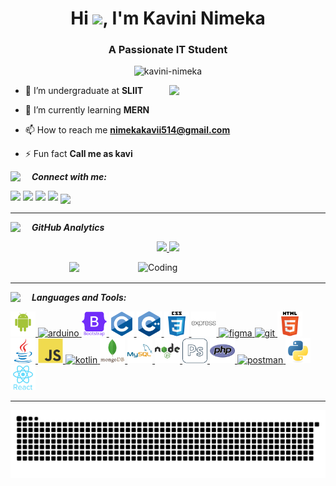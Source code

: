 <h1 align="center">Hi <img src="https://media.giphy.com/media/hvRJCLFzcasrR4ia7z/giphy.gif" width="35">, I'm Kavini Nimeka</h1>
<h3 align="center">A Passionate IT Student</h3>

<p align="center"> <img src="https://komarev.com/ghpvc/?username=kavini-nimeka&label=Profile%20views&color=0e75b6&style=flat" alt="kavini-nimeka" /> </p> 
<img align="right" src = "https://github.com/7oSkaaa/7oSkaaa/blob/main/Images/about_me.gif?raw=true" width = 250px>

- 🔭 I’m undergraduate at **SLIIT**

- 🌱 I’m currently learning **MERN**

- 📫 How to reach me **nimekakavii514@gmail.com**

- ⚡ Fun fact **Call me as kavi**

<img src="https://media.giphy.com/media/iY8CRBdQXODJSCERIr/giphy.gif" align="left" width="30px">&nbsp;***Connect with me:***
<p align="left">
<a href="https://www.linkedin.com/in/kavini-nimeka-300a19319?utm_source=share&utm_campaign=share_via&utm_content=profile&utm_medium=android_app"><img src="https://img.shields.io/badge/-Kavini%20Nimeka-0077B5?style=flat&logo=Linkedin&logoColor=white"/></a>
<a href="https://www.facebook.com/p/Kavini-Nimeka-100088920890495/?mibextid=ZbWKwL"><img src="https://img.shields.io/badge/-Kavini Nimeka-1877F2?style=flat&logo=Facebook&logoColor=white"/></a>
<a href="https://www.instagram.com/kavii_514_/profilecard/?igsh=MWkzcGZ1c2hlbDhhNw=="><img src="https://img.shields.io/badge/-kavii_514-E4405F?style=flat&logo=Instagram&logoColor=white"/></a>
<a href="mailto:nimekakavii514@gmail.com"><img src="https://img.shields.io/badge/-Kavini Nimeka-D14836?style=flat&logo=Gmail&logoColor=white"/></a>
<a href="https://www.hackerrank.com/kavini nimeka" target="blank"><img align="center" src="https://img.shields.io/badge/-Kavini Nimeka-islamicgreen?style=flat&logo=HackerRank&logoColor=black" /></a>
</p>

---
<img src="https://media.giphy.com/media/iY8CRBdQXODJSCERIr/giphy.gif" align="left" width="30px">&nbsp;***GitHub Analytics*** 

<p align="center">
  <a href="https://github.com/Kavini-Nimeka">
    <img height="180em" src="https://github-readme-stats-eight-theta.vercel.app/api?username=Kavini-Nimeka&show_icons=true&theme=algolia&include_all_commits=true&count_private=true"/>
  </a>
  <a href="https://github.com/Kavini-Nimeka">
    <img height="180em" src="https://github-readme-stats-eight-theta.vercel.app/api/top-langs/?username=Kavini-Nimeka&layout=compact&langs_count=8&theme=algolia"/>
  </a>
</p>
<img align="right" alt="Coding" width="300" src="https://cdn.dribbble.com/users/1277312/screenshots/14733298/media/39b1045e593737587dd60e42c8422d1f.gif" >

<p align="center">
  <img height="180em" src="https://github-readme-streak-stats.herokuapp.com/?user=Kavini-Nimeka&theme=dark&hide_border=true"/>
</p>

---
<img src="https://media.giphy.com/media/iY8CRBdQXODJSCERIr/giphy.gif" align="left"  width="30px">&nbsp;***Languages and Tools:***
<p align="left"> <a href="https://developer.android.com" target="_blank" rel="noreferrer"> <img src="https://raw.githubusercontent.com/devicons/devicon/master/icons/android/android-original-wordmark.svg" alt="android" width="40" height="40"/> </a> <a href="https://www.arduino.cc/" target="_blank" rel="noreferrer"> <img src="https://cdn.worldvectorlogo.com/logos/arduino-1.svg" alt="arduino" width="40" height="40"/> </a> <a href="https://getbootstrap.com" target="_blank" rel="noreferrer"> <img src="https://raw.githubusercontent.com/devicons/devicon/master/icons/bootstrap/bootstrap-plain-wordmark.svg" alt="bootstrap" width="40" height="40"/> </a> <a href="https://www.cprogramming.com/" target="_blank" rel="noreferrer"> <img src="https://raw.githubusercontent.com/devicons/devicon/master/icons/c/c-original.svg" alt="c" width="40" height="40"/> </a> <a href="https://www.w3schools.com/cpp/" target="_blank" rel="noreferrer"> <img src="https://raw.githubusercontent.com/devicons/devicon/master/icons/cplusplus/cplusplus-original.svg" alt="cplusplus" width="40" height="40"/> </a> <a href="https://www.w3schools.com/css/" target="_blank" rel="noreferrer"> <img src="https://raw.githubusercontent.com/devicons/devicon/master/icons/css3/css3-original-wordmark.svg" alt="css3" width="40" height="40"/> </a> <a href="https://expressjs.com" target="_blank" rel="noreferrer"> <img src="https://raw.githubusercontent.com/devicons/devicon/master/icons/express/express-original-wordmark.svg" alt="express" width="40" height="40"/> </a> <a href="https://www.figma.com/" target="_blank" rel="noreferrer"> <img src="https://www.vectorlogo.zone/logos/figma/figma-icon.svg" alt="figma" width="40" height="40"/> </a> <a href="https://git-scm.com/" target="_blank" rel="noreferrer"> <img src="https://www.vectorlogo.zone/logos/git-scm/git-scm-icon.svg" alt="git" width="40" height="40"/> </a> <a href="https://www.w3.org/html/" target="_blank" rel="noreferrer"> <img src="https://raw.githubusercontent.com/devicons/devicon/master/icons/html5/html5-original-wordmark.svg" alt="html5" width="40" height="40"/> </a> <a href="https://www.java.com" target="_blank" rel="noreferrer"> <img src="https://raw.githubusercontent.com/devicons/devicon/master/icons/java/java-original.svg" alt="java" width="40" height="40"/> </a> <a href="https://developer.mozilla.org/en-US/docs/Web/JavaScript" target="_blank" rel="noreferrer"> <img src="https://raw.githubusercontent.com/devicons/devicon/master/icons/javascript/javascript-original.svg" alt="javascript" width="40" height="40"/> </a> <a href="https://kotlinlang.org" target="_blank" rel="noreferrer"> <img src="https://www.vectorlogo.zone/logos/kotlinlang/kotlinlang-icon.svg" alt="kotlin" width="40" height="40"/> </a> <a href="https://www.mongodb.com/" target="_blank" rel="noreferrer"> <img src="https://raw.githubusercontent.com/devicons/devicon/master/icons/mongodb/mongodb-original-wordmark.svg" alt="mongodb" width="40" height="40"/> </a> <a href="https://www.mysql.com/" target="_blank" rel="noreferrer"> <img src="https://raw.githubusercontent.com/devicons/devicon/master/icons/mysql/mysql-original-wordmark.svg" alt="mysql" width="40" height="40"/> </a> <a href="https://nodejs.org" target="_blank" rel="noreferrer"> <img src="https://raw.githubusercontent.com/devicons/devicon/master/icons/nodejs/nodejs-original-wordmark.svg" alt="nodejs" width="40" height="40"/> </a> <a href="https://www.photoshop.com/en" target="_blank" rel="noreferrer"> <img src="https://raw.githubusercontent.com/devicons/devicon/master/icons/photoshop/photoshop-line.svg" alt="photoshop" width="40" height="40"/> </a> <a href="https://www.php.net" target="_blank" rel="noreferrer"> <img src="https://raw.githubusercontent.com/devicons/devicon/master/icons/php/php-original.svg" alt="php" width="40" height="40"/> </a> <a href="https://postman.com" target="_blank" rel="noreferrer"> <img src="https://www.vectorlogo.zone/logos/getpostman/getpostman-icon.svg" alt="postman" width="40" height="40"/> </a> <a href="https://www.python.org" target="_blank" rel="noreferrer"> <img src="https://raw.githubusercontent.com/devicons/devicon/master/icons/python/python-original.svg" alt="python" width="40" height="40"/> </a> <a href="https://reactjs.org/" target="_blank" rel="noreferrer"> <img src="https://raw.githubusercontent.com/devicons/devicon/master/icons/react/react-original-wordmark.svg" alt="react" width="40" height="40"/> </a> </p>



---
<p align = "center">
	<img src = "https://github.com/7oSkaaa/7oSkaaa/blob/output/github-contribution-grid-snake.svg?" alt = "Snake Game"/>
</p>

